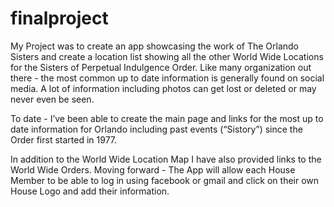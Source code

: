# finalproject

My Project was to create an app showcasing the work of The Orlando Sisters and create a location list showing all the other World Wide Locations for the Sisters of Perpetual Indulgence Order. Like many organization out there - the most common up to date information is generally found on social media. A lot of information including photos can get lost or deleted or may never even be seen.

To date - I’ve been able to create the main page and links for the most up to date information for Orlando including past events (“Sistory”) since the Order first started in 1977.

In addition to the World Wide Location Map I have also provided links to the World Wide Orders. Moving forward - The App will allow each House Member to be able to log in using facebook or gmail and click on their own House Logo and add their information.
